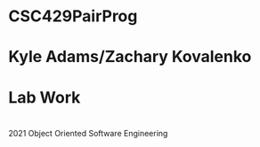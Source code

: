 # CSC429PairProg
# Kyle Adams/Zachary Kovalenko
# Lab Work 
# 
2021 Object Oriented Software Engineering

